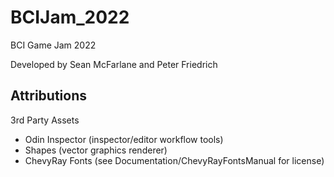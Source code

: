 # BCIJam_2022
BCI Game Jam 2022

Developed by Sean McFarlane and Peter Friedrich

## Attributions
3rd Party Assets
- Odin Inspector (inspector/editor workflow tools)
- Shapes (vector graphics renderer)
- ChevyRay Fonts (see Documentation/ChevyRayFontsManual for license)